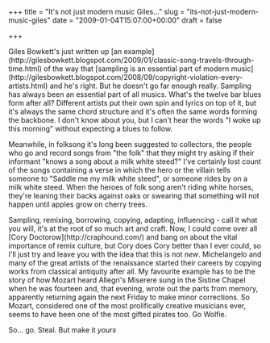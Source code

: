 +++
title = "It's not just modern music Giles..."
slug = "its-not-just-modern-music-giles"
date = "2009-01-04T15:07:00+00:00"
draft = false

+++

<p>
Giles Bowkett's just written up [an example](http://gilesbowkett.blogspot.com/2009/01/classic-song-travels-through-time.html) of the way that [sampling is an essential part of modern music](http://gilesbowkett.blogspot.com/2008/09/copyright-violation-every-artists.html) and he's right. But he doesn't go far enough really. Sampling has always been an essential part of all musics. What's the twelve bar blues form after all? Different artists put their own spin and lyrics on top of it, but it's always the same chord structure and it's often the same words forming the backbone. I don't know about you, but I can't hear the words "I woke up this morning" without expecting a blues to follow.

</p>
<p>
Meanwhile, in folksong it's long been suggested to collectors, the people who go and record songs from "the folk" that they might try asking if their informant "knows a song about a milk white steed?" I've certainly lost count of the songs containing a verse in which the hero or the villain tells someone to "Saddle me my milk white steed", or someone rides by on a milk white steed. When the heroes of folk song aren't riding white horses, they're leaning their backs against oaks or swearing that something will not happen until apples grow on cherry trees.

</p>
<p>
Sampling, remixing, borrowing, copying, adapting, influencing - call it what you will, it's at the root of so much art and craft. Now, I could come over all [Cory Doctorow](http://craphound.com/) and bang on about the vital importance of remix culture, but Cory does Cory better than I ever could, so I'll just try and leave you with the idea that this is not <em>new</em>. Michelangelo and many of the great artists of the renaissance started their careers by copying works from classical antiquity after all. My favourite example has to be the story of how Mozart heard Allegri's Miserere sung in the Sistine Chapel when he was fourteen and, that evening, wrote out the parts from memory, apparently returning again the next Friday to make minor corrections. So Mozart, considered one of the most prolifically creative musicians ever, seems to have been one of the most gifted pirates too. Go Wolfie.

</p>
<p>
So... go. Steal. But make it <em>yours</em>

</p>

